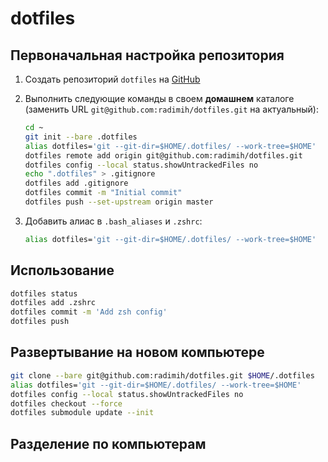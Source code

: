 # dotfiles

## Первоначальная настройка репозитория

1. Создать репозиторий `dotfiles` на [GitHub](https://github.com)

1. Выполнить следующие команды в своем **домашнем** каталоге (заменить URL `git@github.com:radimih/dotfiles.git` на актуальный):
    ```bash
    cd ~
    git init --bare .dotfiles
    alias dotfiles='git --git-dir=$HOME/.dotfiles/ --work-tree=$HOME'
    dotfiles remote add origin git@github.com:radimih/dotfiles.git
    dotfiles config --local status.showUntrackedFiles no
    echo ".dotfiles" > .gitignore
    dotfiles add .gitignore
    dotfiles commit -m "Initial commit"
    dotfiles push --set-upstream origin master
    ```

1. Добавить алиас в `.bash_aliases` и `.zshrc`:
    ```bash
    alias dotfiles='git --git-dir=$HOME/.dotfiles/ --work-tree=$HOME'
    ```

## Использование

```bash
dotfiles status
dotfiles add .zshrc
dotfiles commit -m 'Add zsh config'
dotfiles push
```

## Развертывание на новом компьютере

```bash
git clone --bare git@github.com:radimih/dotfiles.git $HOME/.dotfiles
alias dotfiles='git --git-dir=$HOME/.dotfiles/ --work-tree=$HOME'
dotfiles config --local status.showUntrackedFiles no
dotfiles checkout --force
dotfiles submodule update --init
```

## Разделение по компьютерам
